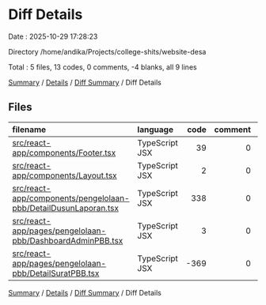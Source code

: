 # Diff Details

Date : 2025-10-29 17:28:23

Directory /home/andika/Projects/college-shits/website-desa

Total : 5 files, 13 codes, 0 comments, -4 blanks, all 9 lines

[Summary](results.md) / [Details](details.md) / [Diff Summary](diff.md) / Diff Details

## Files

| filename                                                                                                                            | language       | code | comment | blank | total |
| :---------------------------------------------------------------------------------------------------------------------------------- | :------------- | ---: | ------: | ----: | ----: |
| [src/react-app/components/Footer.tsx](/src/react-app/components/Footer.tsx)                                                         | TypeScript JSX |   39 |       0 |     2 |    41 |
| [src/react-app/components/Layout.tsx](/src/react-app/components/Layout.tsx)                                                         | TypeScript JSX |    2 |       0 |     0 |     2 |
| [src/react-app/components/pengelolaan-pbb/DetailDusunLaporan.tsx](/src/react-app/components/pengelolaan-pbb/DetailDusunLaporan.tsx) | TypeScript JSX |  338 |       0 |    16 |   354 |
| [src/react-app/pages/pengelolaan-pbb/DashboardAdminPBB.tsx](/src/react-app/pages/pengelolaan-pbb/DashboardAdminPBB.tsx)             | TypeScript JSX |    3 |       0 |     1 |     4 |
| [src/react-app/pages/pengelolaan-pbb/DetailSuratPBB.tsx](/src/react-app/pages/pengelolaan-pbb/DetailSuratPBB.tsx)                   | TypeScript JSX | -369 |       0 |   -23 |  -392 |

[Summary](results.md) / [Details](details.md) / [Diff Summary](diff.md) / Diff Details

